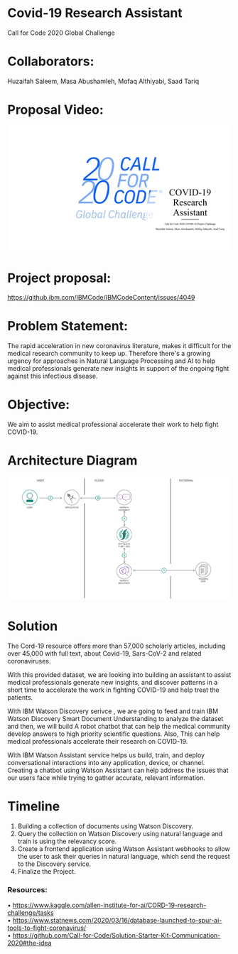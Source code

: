# Covid-19 Research Assistant

Call for Code 2020 Global Challenge

# Collaborators: 

Huzaifah Saleem, Masa Abushamleh, Mofaq Althiyabi, Saad Tariq

# Proposal Video:

[![video](video.png)](https://youtu.be/FATZB006K8M)

# Project proposal:

https://github.ibm.com/IBMCode/IBMCodeContent/issues/4049 


# Problem Statement:
The rapid acceleration in new coronavirus literature, makes it difficult for the medical research community to keep up. Therefore there's a growing urgency for approaches in Natural Language Processing and AI to help medical professionals generate new insights in support of the ongoing fight against this infectious disease.

# Objective:
We aim to assist medical professional accelerate their work to help fight COVID-19.
# Architecture Diagram
![](architecture-diagram.png)

# Solution  
The Cord-19 resource offers more than 57,000 scholarly articles, including over 45,000 with full text, about Covid-19, Sars-CoV-2 and related coronaviruses.<br>

With this provided dataset, we are looking into building an assistant to assist medical professionals generate new insights, and discover patterns in a short time to accelerate the work in fighting COVID-19 and help treat the patients.<br>

With IBM Watson Discovery serivce , we are going to feed and train IBM  Watson Discovery Smart Document Understanding to analyze the dataset and then, we will build A robot chatbot that can help the medical community develop answers to high priority scientific questions. Also, This can help medical professionals accelerate their research on COVID-19.<br>

With IBM Watson Assistant service helps us build, train, and deploy conversational interactions into any application, device, or channel. Creating a chatbot using Watson Assistant can help address the issues that our users face while trying to gather accurate, relevant information. 

# Timeline

1. Building a collection of documents using Watson Discovery.<br>
2. Query the collection on Watson Discovery using natural language and train is using the relevancy score.<br>
3. Create a frontend application using Watson Assistant webhooks to allow the user to ask their queries in natural language, which send the request to the Discovery service.<br>
4. Finalize the Project.

### Resources:
•	https://www.kaggle.com/allen-institute-for-ai/CORD-19-research-challenge/tasks <br>
•	https://www.statnews.com/2020/03/16/database-launched-to-spur-ai-tools-to-fight-coronavirus/ <br>
•	https://github.com/Call-for-Code/Solution-Starter-Kit-Communication-2020#the-idea 


